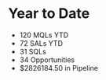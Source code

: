 # Year to Date
- 120 MQLs YTD
- 72 SALs YTD
- 31 SQLs
- 34 Opportunities 
- $2826184.50 in Pipeline
